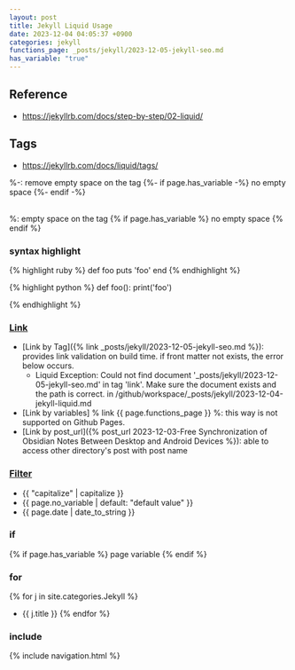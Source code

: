 ```yaml
---
layout: post
title: Jekyll Liquid Usage
date: 2023-12-04 04:05:37 +0900
categories: jekyll
functions_page: _posts/jekyll/2023-12-05-jekyll-seo.md
has_variable: "true"
---
```


## Reference
- https://jekyllrb.com/docs/step-by-step/02-liquid/



## Tags
- https://jekyllrb.com/docs/liquid/tags/

 %-: remove empty space on the tag
{%- if page.has_variable -%} 
  no empty space
{%- endif -%}

<br/>
%: empty space on the tag
{% if page.has_variable %} 
  no empty space
{% endif %}

### syntax highlight

{% highlight ruby %}
def foo
  puts 'foo'
end
{% endhighlight %}

{% highlight python %}
def foo():
  print('foo')

{% endhighlight %}
### [Link](https://jekyllrb.com/docs/liquid/tags/#link)
- [Link by Tag]({% link _posts/jekyll/2023-12-05-jekyll-seo.md %}): provides link validation on build time. if front matter not exists, the error below occurs.
  - Liquid Exception: Could not find document '_posts/jekyll/2023-12-05-jekyll-seo.md' in tag 'link'. Make sure the document exists and the path is correct. in /github/workspace/_posts/jekyll/2023-12-04-jekyll-liquid.md
- [Link by variables] % link {{ page.functions_page }} %: this way is not supported on Github Pages.
- [Link by post_url]({% post_url 2023-12-03-Free Synchronization of Obsidian Notes Between Desktop and Android Devices %}): able to access other directory's post with post name


### [Filter](https://jekyllrb.com/docs/liquid/filters/)

- {{ "capitalize" | capitalize }}
- {{ page.no_variable | default: "default value" }}
- {{ page.date | date_to_string }}

### if
{% if page.has_variable %} page variable {% endif %}

### for
{% for j in site.categories.Jekyll %}
- {{ j.title }}
{% endfor %}

### include
{% include navigation.html %}
